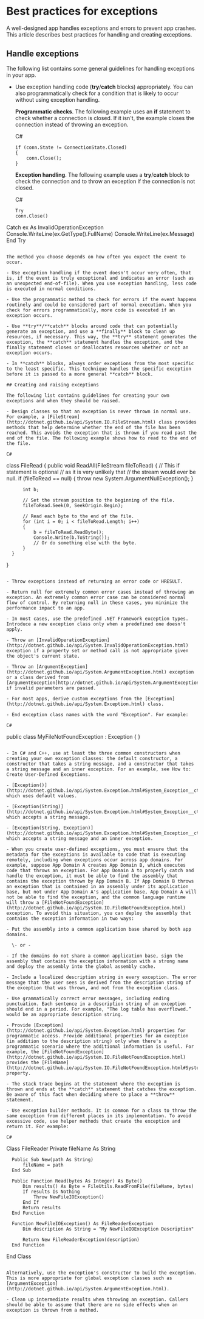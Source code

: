 # Best practices for exceptions

A well-designed app handles exceptions and errors to prevent app crashes. This article describes best practices for handling and creating exceptions.

## Handle exceptions

The following list contains some general guidelines for handling exceptions in your app.

- Use exception handling code (**try**/**catch** blocks) appropriately. You can also programmatically check for a condition that is likely to occur without using exception handling.

  **Programmatic checks**. The following example uses an **if** statement to check whether a connection is closed. If it isn't, the example closes the connection instead of throwing an exception.

  C#
  ```
  if (conn.State != ConnectionState.Closed)
  {
      conn.Close();
  }
  ```

  **Exception handling**. The following example uses a **try**/**catch** block to check the connection and to throw an exception if the connection is not closed.

  C#
  ```
  Try
  conn.Close()
Catch ex As InvalidOperationException
  Console.WriteLine(ex.GetType().FullName)
  Console.WriteLine(ex.Message)
End Try
  ```

  The method you choose depends on how often you expect the event to occur.

  - Use exception handling if the event doesn't occur very often, that is, if the event is truly exceptional and indicates an error (such as an unexpected end-of-file). When you use exception handling, less code is executed in normal conditions.

  - Use the programmatic method to check for errors if the event happens routinely and could be considered part of normal execution. When you check for errors programmatically, more code is executed if an exception occurs.

- Use **try**/**catch** blocks around code that can potentially generate an exception, and use a **finally** block to clean up resources, if necessary. This way, the **try** statement generates the exception, the **catch** statement handles the exception, and the finally statement closes or deallocates resources whether or not an exception occurs.

- In **catch** blocks, always order exceptions from the most specific to the least specific. This technique handles the specific exception before it is passed to a more general **catch** block.

## Creating and raising exceptions

The following list contains guidelines for creating your own exceptions and when they should be raised.

- Design classes so that an exception is never thrown in normal use. For example, a [FileStream](http://dotnet.github.io/api/System.IO.FileStream.html) class provides methods that help determine whether the end of the file has been reached. This avoids the exception that is thrown if you read past the end of the file. The following example shows how to read to the end of the file.

  C#
  ```
  class FileRead
  {
      public void ReadAll(FileStream fileToRead)
      {
          // This if statement is optional
          // as it is very unlikely that
          // the stream would ever be null.
          if (fileToRead == null)
          {
              throw new System.ArgumentNullException();
          }

          int b;

          // Set the stream position to the beginning of the file.
          fileToRead.Seek(0, SeekOrigin.Begin);

          // Read each byte to the end of the file.
          for (int i = 0; i < fileToRead.Length; i++)
          {
              b = fileToRead.ReadByte();
              Console.Write(b.ToString());
              // Or do something else with the byte.
          }
      }
  }
  ```

- Throw exceptions instead of returning an error code or HRESULT.

- Return null for extremely common error cases instead of throwing an exception. An extremely common error case can be considered normal flow of control. By returning null in these cases, you minimize the performance impact to an app.

- In most cases, use the predefined .NET Framework exception types. Introduce a new exception class only when a predefined one doesn't apply.

- Throw an [InvalidOperationException](http://dotnet.github.io/api/System.InvalidOperationException.html) exception if a property set or method call is not appropriate given the object's current state.

- Throw an [ArgumentException](http://dotnet.github.io/api/System.ArgumentException.html) exception or a class derived from [ArgumentException]http://dotnet.github.io/api/System.ArgumentException.html) if invalid parameters are passed.

- For most apps, derive custom exceptions from the [Exception](http://dotnet.github.io/api/System.Exception.html) class.

- End exception class names with the word "Exception". For example:

  C#
  ```
  public class MyFileNotFoundException : Exception
  {
  }
  ```

- In C# and C++, use at least the three common constructors when creating your own exception classes: the default constructor, a constructor that takes a string message, and a constructor that takes a string message and an inner exception. For an example, see How to: Create User-Defined Exceptions.

  - [Exception()](http://dotnet.github.io/api/System.Exception.html#System_Exception__ctor), which uses default values.

  - [Exception(String)](http://dotnet.github.io/api/System.Exception.html#System_Exception__ctor_System_String_), which accepts a string message.

  - [Exception(String, Exception)](http://dotnet.github.io/api/System.Exception.html#System_Exception__ctor_System_String_System_Exception_), which accepts a string message and an inner exception.

- When you create user-defined exceptions, you must ensure that the metadata for the exceptions is available to code that is executing remotely, including when exceptions occur across app domains. For example, suppose App Domain A creates App Domain B, which executes code that throws an exception. For App Domain A to properly catch and handle the exception, it must be able to find the assembly that contains the exception thrown by App Domain B. If App Domain B throws an exception that is contained in an assembly under its application base, but not under App Domain A's application base, App Domain A will not be able to find the exception, and the common language runtime will throw a [FileNotFoundException](http://dotnet.github.io/api/System.IO.FileNotFoundException.html) exception. To avoid this situation, you can deploy the assembly that contains the exception information in two ways:

  - Put the assembly into a common application base shared by both app domains.

    \- or -

  - If the domains do not share a common application base, sign the assembly that contains the exception information with a strong name and deploy the assembly into the global assembly cache.

- Include a localized description string in every exception. The error message that the user sees is derived from the description string of the exception that was thrown, and not from the exception class.

- Use grammatically correct error messages, including ending punctuation. Each sentence in a description string of an exception should end in a period. For example, "The log table has overflowed.” would be an appropriate description string.

- Provide [Exception](http://dotnet.github.io/api/System.Exception.html) properties for programmatic access. Provide additional properties for an exception (in addition to the description string) only when there's a programmatic scenario where the additional information is useful. For example, the [FileNotFoundException](http://dotnet.github.io/api/System.IO.FileNotFoundException.html) provides the [FileName](http://dotnet.github.io/api/System.IO.FileNotFoundException.html#System_IO_FileNotFoundException_FileName) property.

- The stack trace begins at the statement where the exception is thrown and ends at the **catch** statement that catches the exception. Be aware of this fact when deciding where to place a **throw** statement.

- Use exception builder methods. It is common for a class to throw the same exception from different places in its implementation. To avoid excessive code, use helper methods that create the exception and return it. For example:

  C#
  ```
  Class FileReader
      Private fileName As String

      Public Sub New(path As String)
          fileName = path
      End Sub

      Public Function Read(bytes As Integer) As Byte()
          Dim results() As Byte = FileUtils.ReadFromFile(fileName, bytes)
          If results Is Nothing
              Throw NewFileIOException()
          End If
          Return results
      End Function

      Function NewFileIOException() As FileReaderException
          Dim description As String = "My NewFileIOException Description"

          Return New FileReaderException(description)
      End Function
  End Class
  ```

  Alternatively, use the exception's constructor to build the exception. This is more appropriate for global exception classes such as [ArgumentException](http://dotnet.github.io/api/System.ArgumentException.html).

- Clean up intermediate results when throwing an exception. Callers should be able to assume that there are no side effects when an exception is thrown from a method.
